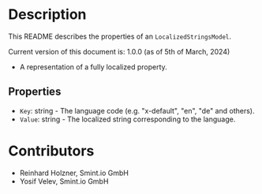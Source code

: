 Description
===========
This README describes the properties of an `LocalizedStringsModel`.

Current version of this document is: 1.0.0 (as of 5th of March, 2024)

- A representation of a fully localized property.

## Properties

- `Key`: string - The language code (e.g. "x-default", "en", "de" and others).
- `Value`: string - The localized string corresponding to the language.

Contributors
============

- Reinhard Holzner, Smint.io GmbH
- Yosif Velev, Smint.io GmbH